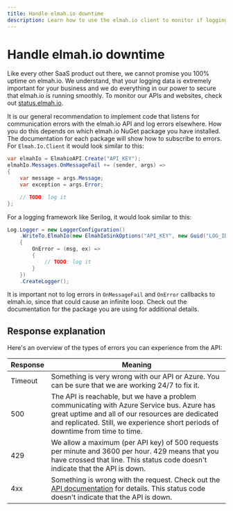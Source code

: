 ```yaml
---
title: Handle elmah.io downtime
description: Learn how to use the elmah.io client to monitor if logging messages to the elmah.io API fails. Implement a retry, log to somewhere else, etc.
---
```


# Handle elmah.io downtime

Like every other SaaS product out there, we cannot promise you 100% uptime on elmah.io. We understand, that your logging data is extremely important for your business and we do everything in our power to secure that elmah.io is running smoothly. To monitor our APIs and websites, check out [status.elmah.io](https://status.elmah.io/).

It is our general recommendation to implement code that listens for communication errors with the elmah.io API and log errors elsewhere. How you do this depends on which elmah.io NuGet package you have installed. The documentation for each package will show how to subscribe to errors. For `Elmah.Io.Client` it would look similar to this:

```csharp
var elmahIo = ElmahioAPI.Create("API_KEY");
elmahIo.Messages.OnMessageFail += (sender, args) =>
{
    var message = args.Message;
    var exception = args.Error;

    // TODO: log it
};
```

For a logging framework like Serilog, it would look similar to this:

```csharp
Log.Logger = new LoggerConfiguration()
    .WriteTo.ElmahIo(new ElmahIoSinkOptions("API_KEY", new Guid("LOG_ID"))
    {
        OnError = (msg, ex) =>
        {
            // TODO: log it
        }
    })
    .CreateLogger();
```

It is important not to log errors in `OnMessageFail` and `OnError` callbacks to elmah.io, since that could cause an infinite loop. Check out the documentation for the package you are using for additional details.

## Response explanation

Here's an overview of the types of errors you can experience from the API:

| Response | Meaning |
| --- | --- |
| Timeout | Something is very wrong with our API or Azure. You can be sure that we are working 24/7 to fix it. |
| 500 | The API is reachable, but we have a problem communicating with Azure Service bus. Azure has great uptime and all of our resources are dedicated and replicated. Still, we experience short periods of downtime from time to time. |
| 429 | We allow a maximum (per API key) of 500 requests per minute and 3600 per hour. 429 means that you have crossed that line. This status code doesn't indicate that the API is down. |
| 4xx | Something is wrong with the request. Check out the [API documentation](https://api.elmah.io/swagger/index.html) for details. This status code doesn't indicate that the API is down. |